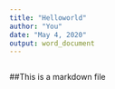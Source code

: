 ```yaml
---
title: "Helloworld"
author: "You"
date: "May 4, 2020"
output: word_document
---
```


```
```

##This is a markdown file


```
```

